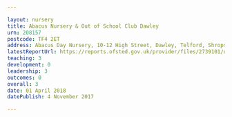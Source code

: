 ```yaml
---

layout: nursery
title: Abacus Nursery & Out of School Club Dawley
urn: 208157
postcode: TF4 2ET
address: Abacus Day Nursery, 10-12 High Street, Dawley, Telford, Shropshire, TF4 2ET
latestReportUrl: https://reports.ofsted.gov.uk/provider/files/2739101/urn/208157.pdf
teaching: 3
development: 0
leadership: 3
outcomes: 0
overall: 3
date: 01 April 2018 
datePublish: 4 November 2017

---
```

